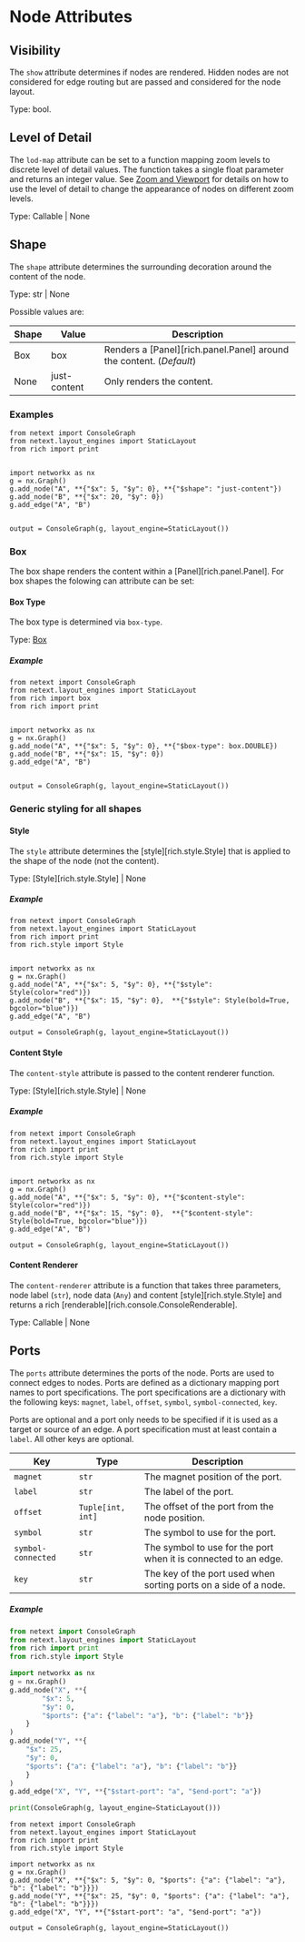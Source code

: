 # Node Attributes

## Visibility

The `show` attribute determines if nodes are rendered. Hidden nodes are not considered for edge routing but are passed and considered for the node layout.

Type: bool.

## Level of Detail

The `lod-map` attribute can be set to a function mapping zoom levels to discrete level of detail values. The function takes a single float parameter and returns an integer value. See [Zoom and Viewport](../user-guide/zoom-and-viewport.md) for details on how to use the level of detail to change the appearance of nodes on different zoom levels.

Type: Callable | None

## Shape

The `shape` attribute determines the surrounding decoration around the content of the node.

Type: str | None

Possible values are:

| Shape |  Value | Description |
|------|--------|-------------|
| Box | box | Renders a [Panel][rich.panel.Panel] around the content. (*Default*) |
| None | just-content | Only renders the content. |

### Examples

```{.rich title='Shapes' }
from netext import ConsoleGraph
from netext.layout_engines import StaticLayout
from rich import print


import networkx as nx
g = nx.Graph()
g.add_node("A", **{"$x": 5, "$y": 0}, **{"$shape": "just-content"})
g.add_node("B", **{"$x": 20, "$y": 0})
g.add_edge("A", "B")


output = ConsoleGraph(g, layout_engine=StaticLayout())
```

### Box

The box shape renders the content within a [Panel][rich.panel.Panel]. For box shapes the folowing can attribute can be set:

#### Box Type

The box type is determined via `box-type`.

Type: [Box](https://rich.readthedocs.io/en/stable/appendix/box.html#appendix-box)

##### Example

```{.rich title='Box Types' }
from netext import ConsoleGraph
from netext.layout_engines import StaticLayout
from rich import box
from rich import print


import networkx as nx
g = nx.Graph()
g.add_node("A", **{"$x": 5, "$y": 0}, **{"$box-type": box.DOUBLE})
g.add_node("B", **{"$x": 15, "$y": 0})
g.add_edge("A", "B")


output = ConsoleGraph(g, layout_engine=StaticLayout())
```

### Generic styling for all shapes

#### Style

The `style` attribute determines the [style][rich.style.Style] that is applied to the shape of the node (not the content).

Type: [Style][rich.style.Style] | None


##### Example

```{.rich title='Style' }
from netext import ConsoleGraph
from netext.layout_engines import StaticLayout
from rich import print
from rich.style import Style


import networkx as nx
g = nx.Graph()
g.add_node("A", **{"$x": 5, "$y": 0}, **{"$style": Style(color="red")})
g.add_node("B", **{"$x": 15, "$y": 0},  **{"$style": Style(bold=True, bgcolor="blue")})
g.add_edge("A", "B")

output = ConsoleGraph(g, layout_engine=StaticLayout())
```

#### Content Style

The `content-style` attribute is passed to the content renderer function.

Type: [Style][rich.style.Style] | None

##### Example

```{.rich title='Content Style' }
from netext import ConsoleGraph
from netext.layout_engines import StaticLayout
from rich import print
from rich.style import Style


import networkx as nx
g = nx.Graph()
g.add_node("A", **{"$x": 5, "$y": 0}, **{"$content-style": Style(color="red")})
g.add_node("B", **{"$x": 15, "$y": 0},  **{"$content-style": Style(bold=True, bgcolor="blue")})
g.add_edge("A", "B")

output = ConsoleGraph(g, layout_engine=StaticLayout())
```

#### Content Renderer

The `content-renderer` attribute is a function that takes three parameters, node label (`str`), node data (`Any`) and content [style][rich.style.Style] and returns a rich [renderable][rich.console.ConsoleRenderable].

Type: Callable | None

## Ports

The `ports` attribute determines the ports of the node. Ports are used to connect edges to nodes. Ports are defined as a dictionary mapping port names to port specifications. The port specifications are a dictionary with the following keys: `magnet`, `label`, `offset`, `symbol`, `symbol-connected`, `key`.

Ports are optional and a port only needs to be specified if it is used as a target or source of an edge. A port specification must at least contain a `label`. All other keys are optional.

| Key               | Type     | Description                                                                 |
|-------------------|----------|-----------------------------------------------------------------------------|
| `magnet`          | `str`    | The magnet position of the port.                                            |
| `label`           | `str`    | The label of the port.                                                      |
| `offset`          | `Tuple[int, int]` | The offset of the port from the node position.                        |
| `symbol`          | `str`    | The symbol to use for the port.                                              |
| `symbol-connected` | `str`    | The symbol to use for the port when it is connected to an edge.              |
| `key`             | `str`    | The key of the port used when sorting ports on a side of a node.                                         |


##### Example

```python
from netext import ConsoleGraph
from netext.layout_engines import StaticLayout
from rich import print
from rich.style import Style

import networkx as nx
g = nx.Graph()
g.add_node("X", **{
        "$x": 5,
        "$y": 0,
        "$ports": {"a": {"label": "a"}, "b": {"label": "b"}}
    }
)
g.add_node("Y", **{
    "$x": 25,
    "$y": 0,
    "$ports": {"a": {"label": "a"}, "b": {"label": "b"}}
    }
)
g.add_edge("X", "Y", **{"$start-port": "a", "$end-port": "a"})

print(ConsoleGraph(g, layout_engine=StaticLayout()))
```

```{.rich title='Ports' }
from netext import ConsoleGraph
from netext.layout_engines import StaticLayout
from rich import print
from rich.style import Style

import networkx as nx
g = nx.Graph()
g.add_node("X", **{"$x": 5, "$y": 0, "$ports": {"a": {"label": "a"}, "b": {"label": "b"}}})
g.add_node("Y", **{"$x": 25, "$y": 0, "$ports": {"a": {"label": "a"}, "b": {"label": "b"}}})
g.add_edge("X", "Y", **{"$start-port": "a", "$end-port": "a"})

output = ConsoleGraph(g, layout_engine=StaticLayout())
```
